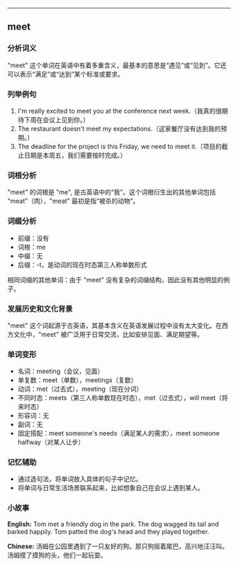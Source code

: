 
---------------
## meet
### 分析词义
"meet" 这个单词在英语中有着多重含义，最基本的意思是“遇见”或“见到”。它还可以表示“满足”或“达到”某个标准或要求。

### 列举例句
1. I'm really excited to meet you at the conference next week.（我真的很期待下周在会议上见到你。）
2. The restaurant doesn't meet my expectations.（这家餐厅没有达到我的预期。）
3. The deadline for the project is this Friday, we need to meet it.（项目的截止日期是本周五，我们需要按时完成。）

### 词根分析
"meet" 的词根是 "me", 是古英语中的“我”。这个词根衍生出的其他单词包括 "meat"（肉），"meat" 最初是指“被杀的动物”。

### 词缀分析
- 前缀：没有
- 词根：me
- 中缀：无
- 后缀：-t，是动词的现在时态第三人称单数形式

相同词缀的其他单词：由于 "meet" 没有复杂的词缀结构，因此没有其他明显的例子。

### 发展历史和文化背景
"meet" 这个词起源于古英语，其基本含义在英语发展过程中没有太大变化。在西方文化中，"meet" 被广泛用于日常交流，比如安排见面、满足期望等。

### 单词变形
- 名词：meeting（会议，见面）
- 单复数：meet（单数），meetings（复数）
- 动词：met（过去式），meeting（现在分词）
- 不同时态：meets（第三人称单数现在时态），met（过去式），will meet（将来时态）
- 形容词：无
- 副词：无
- 固定搭配：meet someone's needs（满足某人的需求），meet someone halfway（对某人让步）

### 记忆辅助
- 通过造句法，将单词放入具体的句子中记忆。
- 将单词与日常生活场景联系起来，比如想象自己在会议上遇到某人。

### 小故事
**English:**
Tom met a friendly dog in the park. The dog wagged its tail and barked happily. Tom patted the dog's head and they played together.

**Chinese:**
汤姆在公园里遇到了一只友好的狗。那只狗摇着尾巴，高兴地汪汪叫。汤姆摸了摸狗的头，他们一起玩耍。

